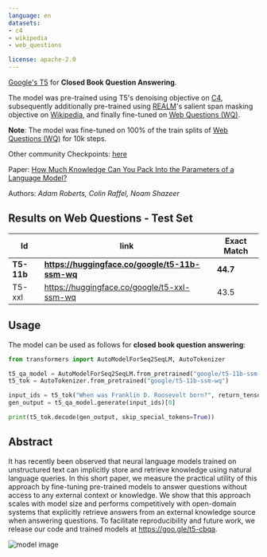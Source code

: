 ```yaml
---
language: en
datasets:
- c4
- wikipedia
- web_questions

license: apache-2.0
---
```


[Google's T5](https://ai.googleblog.com/2020/02/exploring-transfer-learning-with-t5.html) for **Closed Book Question Answering**.

The model was pre-trained using T5's denoising objective on [C4](https://huggingface.co/datasets/c4), subsequently additionally pre-trained using [REALM](https://arxiv.org/pdf/2002.08909.pdf)'s salient span masking objective on [Wikipedia](https://huggingface.co/datasets/wikipedia), and finally fine-tuned on [Web Questions (WQ)](https://huggingface.co/datasets/web_questions).

**Note**: The model was fine-tuned on 100% of the train splits of [Web Questions (WQ)](https://huggingface.co/datasets/web_questions) for 10k steps.

Other community Checkpoints: [here](https://huggingface.co/models?search=ssm)

Paper: [How Much Knowledge Can You Pack
Into the Parameters of a Language Model?](https://arxiv.org/abs/1910.10683.pdf)

Authors: *Adam Roberts, Colin Raffel, Noam Shazeer* 


## Results on Web Questions - Test Set

|Id | link | Exact Match  |
|---|---|---|
|**T5-11b**|**https://huggingface.co/google/t5-11b-ssm-wq**|**44.7**|
|T5-xxl|https://huggingface.co/google/t5-xxl-ssm-wq|43.5|

## Usage

The model can be used as follows for **closed book question answering**:

```python
from transformers import AutoModelForSeq2SeqLM, AutoTokenizer

t5_qa_model = AutoModelForSeq2SeqLM.from_pretrained("google/t5-11b-ssm-wq")
t5_tok = AutoTokenizer.from_pretrained("google/t5-11b-ssm-wq")

input_ids = t5_tok("When was Franklin D. Roosevelt born?", return_tensors="pt").input_ids
gen_output = t5_qa_model.generate(input_ids)[0]

print(t5_tok.decode(gen_output, skip_special_tokens=True))
```

## Abstract

It has recently been observed that neural language models trained on unstructured text can implicitly store and retrieve knowledge using natural language queries. In this short paper, we measure the practical utility of this approach by fine-tuning pre-trained models to answer questions without access to any external context or knowledge. We show that this approach scales with model size and performs competitively with open-domain systems that explicitly retrieve answers from an external knowledge source when answering questions. To facilitate reproducibility and future work, we release our code and trained models at https://goo.gle/t5-cbqa.

![model image](https://raw.githubusercontent.com/patrickvonplaten/scientific_images/master/how_much_know_ledge_image.png)